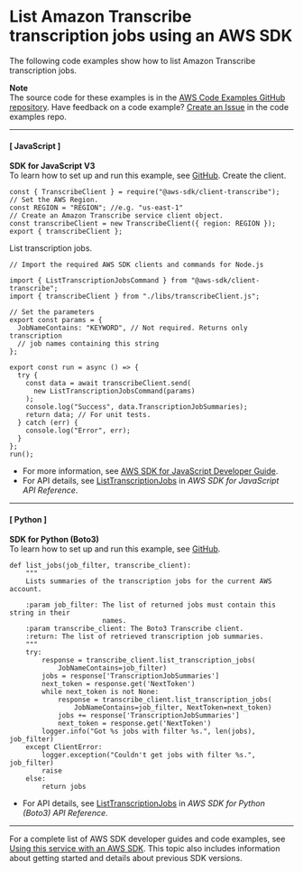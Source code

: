 # List Amazon Transcribe transcription jobs using an AWS SDK<a name="example_transcribe_ListTranscriptionJobs_section"></a>

The following code examples show how to list Amazon Transcribe transcription jobs\.

**Note**  
The source code for these examples is in the [AWS Code Examples GitHub repository](https://github.com/awsdocs/aws-doc-sdk-examples)\. Have feedback on a code example? [Create an Issue](https://github.com/awsdocs/aws-doc-sdk-examples/issues/new/choose) in the code examples repo\. 

------
#### [ JavaScript ]

**SDK for JavaScript V3**  
 To learn how to set up and run this example, see [GitHub](https://github.com/awsdocs/aws-doc-sdk-examples/tree/main/javascriptv3/example_code/transcribe#code-examples)\. 
Create the client\.  

```
const { TranscribeClient } = require("@aws-sdk/client-transcribe");
// Set the AWS Region.
const REGION = "REGION"; //e.g. "us-east-1"
// Create an Amazon Transcribe service client object.
const transcribeClient = new TranscribeClient({ region: REGION });
export { transcribeClient };
```
List transcription jobs\.  

```
// Import the required AWS SDK clients and commands for Node.js

import { ListTranscriptionJobsCommand } from "@aws-sdk/client-transcribe";
import { transcribeClient } from "./libs/transcribeClient.js";

// Set the parameters
export const params = {
  JobNameContains: "KEYWORD", // Not required. Returns only transcription
  // job names containing this string
};

export const run = async () => {
  try {
    const data = await transcribeClient.send(
      new ListTranscriptionJobsCommand(params)
    );
    console.log("Success", data.TranscriptionJobSummaries);
    return data; // For unit tests.
  } catch (err) {
    console.log("Error", err);
  }
};
run();
```
+  For more information, see [AWS SDK for JavaScript Developer Guide](https://docs.aws.amazon.com/sdk-for-javascript/v3/developer-guide/transcribe-examples-section.html#transcribe-list-jobs)\. 
+  For API details, see [ListTranscriptionJobs](https://docs.aws.amazon.com/AWSJavaScriptSDK/v3/latest/clients/client-transcribe/classes/listtranscriptionjobscommand.html) in *AWS SDK for JavaScript API Reference*\. 

------
#### [ Python ]

**SDK for Python \(Boto3\)**  
 To learn how to set up and run this example, see [GitHub](https://github.com/awsdocs/aws-doc-sdk-examples/tree/main/python/example_code/transcribe#code-examples)\. 
  

```
def list_jobs(job_filter, transcribe_client):
    """
    Lists summaries of the transcription jobs for the current AWS account.

    :param job_filter: The list of returned jobs must contain this string in their
                       names.
    :param transcribe_client: The Boto3 Transcribe client.
    :return: The list of retrieved transcription job summaries.
    """
    try:
        response = transcribe_client.list_transcription_jobs(
            JobNameContains=job_filter)
        jobs = response['TranscriptionJobSummaries']
        next_token = response.get('NextToken')
        while next_token is not None:
            response = transcribe_client.list_transcription_jobs(
                JobNameContains=job_filter, NextToken=next_token)
            jobs += response['TranscriptionJobSummaries']
            next_token = response.get('NextToken')
        logger.info("Got %s jobs with filter %s.", len(jobs), job_filter)
    except ClientError:
        logger.exception("Couldn't get jobs with filter %s.", job_filter)
        raise
    else:
        return jobs
```
+  For API details, see [ListTranscriptionJobs](https://docs.aws.amazon.com/goto/boto3/transcribe-2017-10-26/ListTranscriptionJobs) in *AWS SDK for Python \(Boto3\) API Reference*\. 

------

For a complete list of AWS SDK developer guides and code examples, see [Using this service with an AWS SDK](getting-started-sdk.md#sdk-general-information-section)\. This topic also includes information about getting started and details about previous SDK versions\.